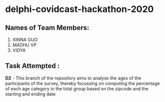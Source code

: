 # delphi-covidcast-hackathon-2020

## Names of Team Members:
 1. XINNA GUO
 2. MADHU VP
 3. VIDYA
## Task Attempted :
  **D2** -  This branch of the repository aims to analyse the ages of the participants of the survey, thereby focussing on computing the percentage of each age category in the total group based on the zipcode and the starting and ending date
  
 
